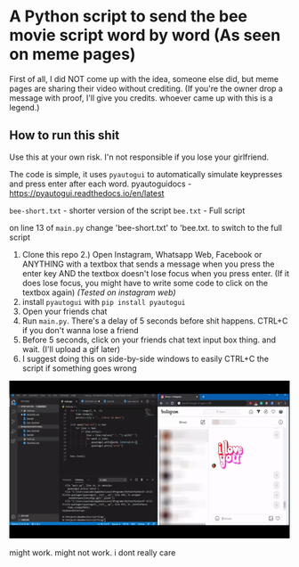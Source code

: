 # A Python script to send the bee movie script word by word (As seen on meme pages)

First of all, I did NOT come up with the idea, someone else did, but meme pages are sharing their video without crediting. (If you're the owner drop a message with proof, I'll give you credits. whoever came up with this is a legend.)

## How to run this shit

Use this at your own risk. I'n not responsible if you lose your girlfriend.

The code is simple, it uses `pyautogui` to automatically simulate keypresses and press enter after each word.
pyautoguidocs - https://pyautogui.readthedocs.io/en/latest

`bee-short.txt` - shorter version of the script
`bee.txt` - Full script

on line 13 of `main.py` change 'bee-short.txt' to 'bee.txt. to switch to the full script

1. Clone this repo
   2.) Open Instagram, Whatsapp Web, Facebook or ANYTHING with a textbox that sends a message when you press the enter key AND the textbox doesn't lose focus when you press enter. (If it does lose focus, you might have to write some code to click on the textbox again) _(Tested on instagram web)_
2. install `pyautogui` with `pip install pyautogui`
3. Open your friends chat
4. Run `main.py`. There's a delay of 5 seconds before shit happens. CTRL+C if you don't wanna lose a friend
5. Before 5 seconds, click on your friends chat text input box thing. and wait. (I'll upload a gif later)
6. I suggest doing this on side-by-side windows to easily CTRL+C the script if something goes wrong

![gif](run.gif)

might work. might not work. i dont really care
